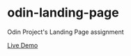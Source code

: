 # odin-landing-page
Odin Project's Landing Page assignment

[Live Demo](https://victorfal.github.io/odin-landing-page/)
